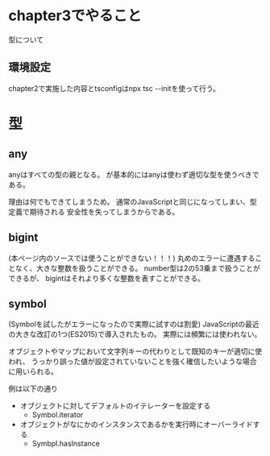 # chapter3でやること
型について

## 環境設定
chapter2で実施した内容とtsconfigはnpx tsc --initを使って行う。

# 型
## any
anyはすべての型の親となる。
が基本的にはanyは使わず適切な型を使うべきである。

理由は何でもできてしまうため。
通常のJavaScriptと同じになってしまい、型定義で期待される
安全性を失ってしまうからである。

## bigint
(本ページ内のソースでは使うことができない！！！)
丸めのエラーに遭遇することなく、大きな整数を扱うことができる。
number型は2の53乗まで扱うことができるが、
bigintはそれより多くな整数を表すことができる。

## symbol
(Symbolを試したがエラーになったので実際に試すのは割愛)
JavaScriptの最近の大きな改訂の1つ(ES2015)で導入されたもの。
実際には頻繁には使われない。

オブジェクトやマップにおいて文字列キーの代わりとして既知のキーが適切に使われ、
うっかり誤った値が設定されていないことを強く確信したいような場合に用いられる。

例は以下の通り
* オブジェクトに対してデフォルトのイテレーターを設定する
  * Symbol.iterator
* オブジェクトがなにかのインスタンスであるかを実行時にオーバーライドする
  * Symbpl.hasInstance